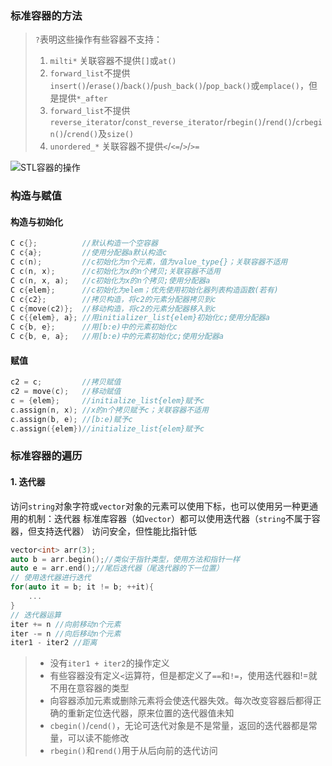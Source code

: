 ### 标准容器的方法
> `?`表明这些操作有些容器不支持：
> 1. `milti*` 关联容器不提供`[]`或`at()`
> 2. `forward_list`不提供`insert()`/`erase()`/`back()`/`push_back()`/`pop_back()`或`emplace()`，但是提供`*_after`
> 3. `forward_list`不提供`reverse_iterator`/`const_reverse_iterator`/`rbegin()`/`rend()`/`crbegin()`/`crend()`及`size()`
> 4. `unordered_*` 关联容器不提供`<`/`<=`/`>`/`>=`

![STL容器的操作](https://i.loli.net/2020/04/07/IJXTphxAFHcrDkv.png)

### 构造与赋值
#### 构造与初始化
```cpp
C c{};          //默认构造一个空容器
C c{a};         //使用分配器a默认构造c
C c(n);         //c初始化为n个元素，值为value_type{}；关联容器不适用
C c(n, x);      //c初始化为x的n个拷贝;关联容器不适用
C c(n, x, a);   //c初始化为x的n个拷贝;使用分配器a
C c{elem};      //c初始化为elem；优先使用初始化器列表构造函数(若有)
C c{c2};        //拷贝构造，将c2的元素分配器拷贝到c
C c{move(c2)};  //移动构造，将c2的元素分配器移入到c
C c{{elem}, a}; //用initializer_list{elem}初始化c;使用分配器a
C c{b, e};      //用[b:e)中的元素初始化c
C c{b, e, a};   //用[b:e)中的元素初始化c;使用分配器a
```
#### 赋值
```cpp
c2 = c;         //拷贝赋值
c2 = move(c);   //移动赋值
c = {elem};     //initialize_list{elem}赋予c
c.assign(n, x); //x的n个拷贝赋予c；关联容器不适用
c.assign(b, e); //[b:e)赋予c
c.assign({elem})//initialize_list{elem}赋予c
```
### 标准容器的遍历
#### 1. 迭代器
访问`string`对象字符或`vector`对象的元素可以使用下标，也可以使用另一种更通用的机制：迭代器
标准库容器（如`vector`）都可以使用迭代器（`string`不属于容器，但支持迭代器）
访问安全，但性能比指针低

```cpp
vector<int> arr(3);
auto b = arr.begin();//类似于指针类型，使用方法和指针一样
auto e = arr.end();//尾后迭代器（尾迭代器的下一位置）
// 使用迭代器进行迭代
for(auto it = b; it != b; ++it){
    ...
}
// 迭代器运算
iter += n //向前移动n个元素
iter -= n //向后移动n个元素
iter1 - iter2 //距离
```
> - 没有`iter1 + iter2`的操作定义
> - 有些容器没有定义`<`运算符，但是都定义了`==`和`!=`，使用迭代器和!=就不用在意容器的类型
> - 向容器添加元素或删除元素将会使迭代器失效。每次改变容器后都得正确的重新定位迭代器，原来位置的迭代器值未知
> - `cbegin()`/`cend()`，无论可迭代对象是不是常量，返回的迭代器都是常量，可以读不能修改
> - `rbegin()`和`rend()`用于从后向前的迭代访问




